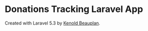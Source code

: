 # Donations Tracking Laravel App

Created with Laravel 5.3 by [Kenold Beauplan](http://twitter.com/kenoldb).
